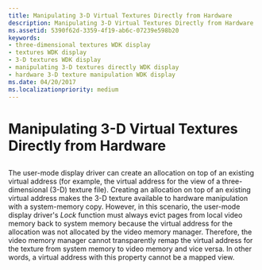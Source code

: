 ```yaml
---
title: Manipulating 3-D Virtual Textures Directly from Hardware
description: Manipulating 3-D Virtual Textures Directly from Hardware
ms.assetid: 5390f62d-3359-4f19-ab6c-07239e598b20
keywords:
- three-dimensional textures WDK display
- textures WDK display
- 3-D textures WDK display
- manipulating 3-D textures directly WDK display
- hardware 3-D texture manipulation WDK display
ms.date: 04/20/2017
ms.localizationpriority: medium
---
```


# Manipulating 3-D Virtual Textures Directly from Hardware


## <span id="ddk_manipulating_3_d_virtual_textures_directly_from_hardware_gg"></span><span id="DDK_MANIPULATING_3_D_VIRTUAL_TEXTURES_DIRECTLY_FROM_HARDWARE_GG"></span>


The user-mode display driver can create an allocation on top of an existing virtual address (for example, the virtual address for the view of a three-dimensional (3-D) texture file). Creating an allocation on top of an existing virtual address makes the 3-D texture available to hardware manipulation with a system-memory copy. However, in this scenario, the user-mode display driver's *Lock* function must always evict pages from local video memory back to system memory because the virtual address for the allocation was not allocated by the video memory manager. Therefore, the video memory manager cannot transparently remap the virtual address for the texture from system memory to video memory and vice versa. In other words, a virtual address with this property cannot be a mapped view.

 

 





